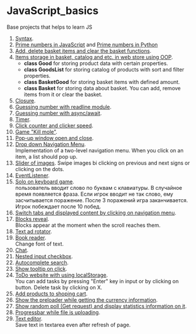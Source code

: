 # JavaScript_basics

Base projects that helps to learn JS
1. [Syntax](https://github.com/SamayaA/JavaScript_basics/blob/master/index.html).
2. [Prime numbers in JavaScript](https://github.com/SamayaA/JavaScript_basics/blob/master/prime_numbers.js) and [Prime numbers in Python](https://github.com/SamayaA/JavaScript_basics/blob/master/prime_numbers.py)
3. [Add, delete basket items and clear the basket functions](https://github.com/SamayaA/JavaScript_basics/blob/master/web_store_structure.js).
4. [Items storage in basket, catalog and etc. in web store using OOP](https://github.com/SamayaA/JavaScript_basics/blob/master/web_store_classes.js).
    - **class Good** for storing product data with certain properties.
    - **class GoodsList** for storing catalog of products with sort and filter properties.
    - **class BasketGood** for storing basket items with defined amount.
    - **class Basket** for storing data about basket. You can add, remove items from it or clear the basket.
5. [Closure](https://github.com/SamayaA/JavaScript_basics/blob/master/password_check.js).
6. [Guessing number with readline module](https://github.com/SamayaA/JavaScript_basics/blob/master/guess_number.js).
7. [Guessing number with async/await](https://github.com/SamayaA/JavaScript_basics/blob/master/guess_number_async.js).
8. [Timer](https://github.com/SamayaA/JavaScript_basics/blob/master/timer/).
9. [Click counter and clicker speed](https://github.com/SamayaA/JavaScript_basics/blob/master/onclick/).
10. [Game "Kill mole"](https://github.com/SamayaA/JavaScript_basics/blob/master/game_kill_moles/).
11. [Pop-up window open and close](https://github.com/SamayaA/JavaScript_basics/blob/master/pop-up_window/).
11. [Drop down Navigation Menu](https://github.com/SamayaA/JavaScript_basics/blob/master/drop_down_menu/).  
	Implementation of a two-level navigation menu. When you click on an item, a list should pop up.  
12. [Slider of images](https://github.com/SamayaA/JavaScript_basics/blob/master/slider_swiper/).
	Swipe images bi clicking on previous and next signs or clicking on the dots.  
13.  [EventListener](https://github.com/SamayaA/JavaScript_basics/blob/master/drop_down_list/).  
14. [Solo on keyboard game](https://github.com/SamayaA/JavaScript_basics/blob/master/solo_on_keyboard/).  
	пользователь вводит слово по буквам с клавиатуры. В случайное время появляется фраза. Если игрок вводит не так слово, ему засчитываeтся поражение. После 3 поражений игра заканчивается. Игрок побеждает после 10 побед.
15. [Switch tabs and displayed content by clicking on navigation menu](https://github.com/SamayaA/JavaScript_basics/blob/master/switch_tabs/).  
16. [Blocks reveal](https://github.com/SamayaA/JavaScript_basics/blob/master/reveal/).  
	Blocks appear at the moment when the scroll reaches them.  
17. [Text ad rotator](https://github.com/SamayaA/JavaScript_basics/blob/master/ads/).  
18. [Book reader](https://github.com/SamayaA/JavaScript_basics/blob/master/book_reader/).  
	Change font of text.  
19. [Chat](https://github.com/SamayaA/JavaScript_basics/blob/master/chat/).
20. [Nested input checkbox](https://github.com/SamayaA/JavaScript_basics/blob/master/interests/).  
21. [Autocomplete search](https://github.com/SamayaA/JavaScript_basics/blob/master/search_autocomplete/).  
22. [Show tooltip on click](https://github.com/SamayaA/JavaScript_basics/blob/master/tooltip/).  
23. [ToDo website with using localStorage](https://github.com/SamayaA/JavaScript_basics/blob/master/todo/).  
	You can add tasks by pressing "Enter" key in input or by clicking on button. Delete task by clicking on X.  
24. [Add products to shoping cart](https://github.com/SamayaA/JavaScript_basics/blob/master/cart/).  
25. [Show the preloader while getting the currency information](https://github.com/SamayaA/JavaScript_basics/blob/master/preloader/).  
26. [Show random poll (Get request) and display statistics information on it](https://github.com/SamayaA/JavaScript_basics/blob/master/poll/).  
27. [Progressbar while file is uploading](https://github.com/SamayaA/JavaScript_basics/blob/master/progressbar/).  
28. [Text editor](https://github.com/SamayaA/JavaScript_basics/blob/master/text-editor/).  
	Save text in textarea even after refresh of page.



